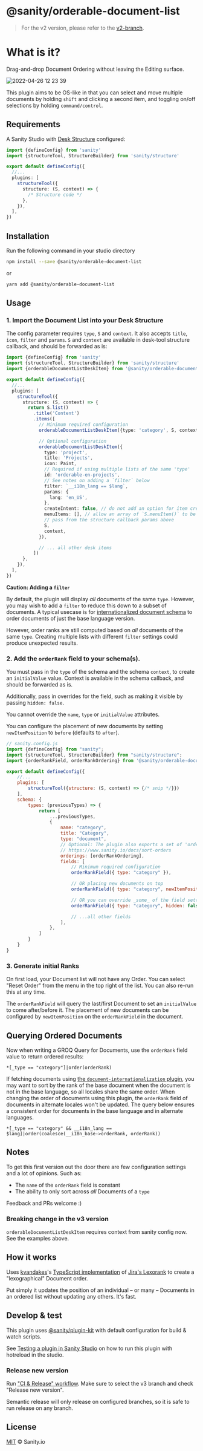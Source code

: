 # @sanity/orderable-document-list

> For the v2 version, please refer to the [v2-branch](https://github.com/sanity-io/orderable-document-list/tree/studio-v2).

# What is it?

Drag-and-drop Document Ordering without leaving the Editing surface.

![2022-04-26 12 23 39](https://user-images.githubusercontent.com/9684022/165289621-dbd9d841-028e-40c7-be14-7398fcdb1210.gif)

This plugin aims to be OS-like in that you can select and move multiple documents by holding `shift` and clicking a second item, and toggling on/off selections by holding `command/control`.

## Requirements

A Sanity Studio with [Desk Structure](https://www.sanity.io/docs/structure-builder-introduction) configured:

```ts
import {defineConfig} from 'sanity'
import {structureTool, StructureBuilder} from 'sanity/structure'

export default defineConfig({
  //...
  plugins: [
    structureTool({
      structure: (S, context) => {
        /* Structure code */
      },
    }),
  ],
})
```

## Installation

Run the following command in your studio directory

```sh
npm install --save @sanity/orderable-document-list
```

or

```sh
yarn add @sanity/orderable-document-list
```

## Usage

### 1. Import the Document List into your Desk Structure

The config parameter requires `type`, `S` and `context`. It also accepts `title`, `icon`, `filter` and `params`.
`S` and `context` are available in desk-tool structure callback, and should be forwarded as is:

```ts
import {defineConfig} from 'sanity'
import {structureTool, StructureBuilder} from 'sanity/structure'
import {orderableDocumentListDeskItem} from '@sanity/orderable-document-list'

export default defineConfig({
  //...
  plugins: [
    structureTool({
      structure: (S, context) => {
        return S.list()
          .title('Content')
          .items([
            // Minimum required configuration
            orderableDocumentListDeskItem({type: 'category', S, context}),

            // Optional configuration
            orderableDocumentListDeskItem({
              type: 'project',
              title: 'Projects',
              icon: Paint,
              // Required if using multiple lists of the same 'type'
              id: 'orderable-en-projects',
              // See notes on adding a `filter` below
              filter: `__i18n_lang == $lang`,
              params: {
                lang: 'en_US',
              },
              createIntent: false, // do not add an option for item creation
              menuItems: [], // allow an array of `S.menuItem()` to be injected to orderable document list menu
              // pass from the structure callback params above
              S,
              context,
            }),

            // ... all other desk items
          ])
      },
    }),
  ],
})
```

**Caution: Adding a `filter`**

By default, the plugin will display _all_ documents of the same `type`. However, you may wish to add a `filter` to reduce this down to a subset of documents. A typical usecase is for [internationalized document schema](https://github.com/sanity-io/document-internationalization) to order documents of just the base language version.

However, order ranks are still computed based on _all_ documents of the same `type`. Creating multiple lists with different `filter` settings could produce unexpected results.

### 2. Add the `orderRank` field to your schema(s).

You must pass in the `type` of the schema and the schema `context`, to create an `initialValue` value.
Context is available in the schema callback, and should be forwarded as is.

Additionally, pass in overrides for the field, such as making it visible by passing `hidden: false`.

You cannot override the `name`, `type` or `initialValue` attributes.

You can configure the placement of new documents by setting `newItemPosition` to `before` (defaults to `after`).

```js
// sanity.config.js
import {defineConfig} from "sanity";
import {structureTool, StructureBuilder} from "sanity/structure";
import {orderRankField, orderRankOrdering} from '@sanity/orderable-document-list'

export default defineConfig({
    //...
    plugins: [
        structureTool({structure: (S, context) => {/* snip */}})
    ],
    schema: {
        types: (previousTypes) => {
            return [
                ...previousTypes,
                {
                    name: "category",
                    title: "Category",
                    type: "document",
                    // Optional: The plugin also exports a set of 'orderings' for use in other Document Lists
                    // https://www.sanity.io/docs/sort-orders
                    orderings: [orderRankOrdering],
                    fields: [
                        // Minimum required configuration
                        orderRankField({ type: "category" }),

                        // OR placing new documents on top
                        orderRankField({ type: "category", newItemPosition: "before" }),

                        // OR you can override _some_ of the field settings
                        orderRankField({ type: "category", hidden: false }),

                        // ...all other fields
                    ],
                },
            ]
        }
    }
}
```

### 3. Generate initial Ranks

On first load, your Document list will not have any Order. You can select "Reset Order" from the menu in the top right of the list.
You can also re-run this at any time.

The `orderRankField` will query the last/first Document to set an `initialValue` to come after/before it.
The placement of new documents can be configured by `newItemPosition` on the `orderRankField` in the document.

## Querying Ordered Documents

Now when writing a GROQ Query for Documents, use the `orderRank` field value to return ordered results:

```groq
*[_type == "category"]|order(orderRank)
```

If fetching documents using [the `document-internationalization` plugin](https://github.com/sanity-io/document-internationalization), you may want to sort by the rank of the base document when the document is not in the base language, so all locales share the same order. When changing the order of documents using this plugin, the `orderRank` field of documents in alternate locales won't be updated. The query below ensures a consistent order for documents in the base language and in alternate languages.

```groq
*[_type == "category" && __i18n_lang == $lang]|order(coalesce(__i18n_base->orderRank, orderRank))
```

## Notes

To get this first version out the door there are few configuration settings and a lot of opinions. Such as:

- The `name` of the `orderRank` field is constant
- The ability to only sort across _all_ Documents of a `type`

Feedback and PRs welcome :)

### Breaking change in the v3 version

`orderableDocumentListDeskItem` requires context from sanity config now.
See the examples above.

## How it works

Uses [kvandakes](https://github.com/kvandake)'s [TypeScript implementation](https://github.com/kvandake/lexorank-ts) of [Jira's Lexorank](https://www.youtube.com/watch?v=OjQv9xMoFbg) to create a "lexographical" Document order.

Put simply it updates the position of an individual – or many – Documents in an ordered list without updating any others. It's fast.

## Develop & test

This plugin uses [@sanity/plugin-kit](https://github.com/sanity-io/plugin-kit)
with default configuration for build & watch scripts.

See [Testing a plugin in Sanity Studio](https://github.com/sanity-io/plugin-kit#testing-a-plugin-in-sanity-studio)
on how to run this plugin with hotreload in the studio.

### Release new version

Run ["CI & Release" workflow](https://github.com/sanity-io/orderable-document-list/actions/workflows/main.yml).
Make sure to select the v3 branch and check "Release new version".

Semantic release will only release on configured branches, so it is safe to run release on any branch.

## License

[MIT](LICENSE) © Sanity.io
